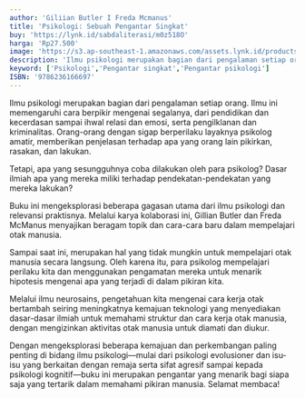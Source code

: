 ```yaml
---
author: 'Giliian Butler I Freda Mcmanus'
title: 'Psikologi: Sebuah Pengantar Singkat'
buy: 'https://lynk.id/sabdaliterasi/m0z518O'
harga: 'Rp27.500'
image: 'https://s3.ap-southeast-1.amazonaws.com/assets.lynk.id/products/27-06-2024/1719430929019_1718099'
description: 'Ilmu psikologi merupakan bagian dari pengalaman setiap orang.'
keyword: ['Psikologi','Pengantar singkat','Pengantar psikologi']
ISBN: '9786236166697'
---
```

<p>Ilmu psikologi merupakan bagian dari pengalaman setiap orang. Ilmu ini memengaruhi cara berpikir mengenai segalanya, dari pendidikan dan kecerdasan sampai ihwal relasi dan emosi, serta pengilklanan dan kriminalitas. Orang-orang dengan sigap berperilaku layaknya psikolog amatir, memberikan penjelasan terhadap apa yang orang lain pikirkan, rasakan, dan lakukan.</p><p>Tetapi, apa yang sesungguhnya coba dilakukan oleh para psikolog? Dasar ilmiah apa yang mereka miliki terhadap pendekatan-pendekatan yang mereka lakukan?</p><p>Buku ini mengeksplorasi beberapa gagasan utama dari ilmu psikologi dan relevansi praktisnya. Melalui karya kolaborasi ini, Gillian Butler dan Freda McManus menyajikan beragam topik dan cara-cara baru dalam mempelajari otak manusia.</p><p>Sampai saat ini, merupakan hal yang tidak mungkin untuk mempelajari otak manusia secara langsung. Oleh karena itu, para psikolog mempelajari perilaku kita dan menggunakan pengamatan mereka untuk menarik hipotesis mengenai apa yang terjadi di dalam pikiran kita.</p><p>Melalui ilmu neurosains, pengetahuan kita mengenai cara kerja otak bertambah seiring meningkatnya kemajuan teknologi yang menyediakan dasar-dasar ilmiah untuk memahami struktur dan cara kerja otak manusia, dengan mengizinkan aktivitas otak manusia untuk diamati dan diukur.</p><p>Dengan mengeksplorasi beberapa kemajuan dan perkembangan paling penting di bidang ilmu psikologi—mulai dari psikologi evolusioner dan isu-isu yang berkaitan dengan remaja serta sifat agresif sampai kepada psikologi kognitif—buku ini merupakan pengantar yang menarik bagi siapa saja yang tertarik dalam memahami pikiran manusia. Selamat membaca!</p>